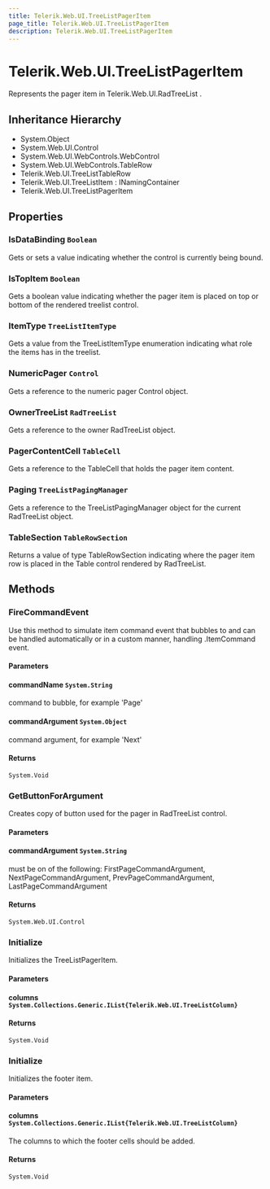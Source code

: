 ```yaml
---
title: Telerik.Web.UI.TreeListPagerItem
page_title: Telerik.Web.UI.TreeListPagerItem
description: Telerik.Web.UI.TreeListPagerItem
---
```


# Telerik.Web.UI.TreeListPagerItem

Represents the pager item in Telerik.Web.UI.RadTreeList .

## Inheritance Hierarchy

* System.Object
* System.Web.UI.Control
* System.Web.UI.WebControls.WebControl
* System.Web.UI.WebControls.TableRow
* Telerik.Web.UI.TreeListTableRow
* Telerik.Web.UI.TreeListItem : INamingContainer
* Telerik.Web.UI.TreeListPagerItem

## Properties

###  IsDataBinding `Boolean`

Gets or sets a value indicating whether the control is currently being bound.

###  IsTopItem `Boolean`

Gets a boolean value indicating whether the pager item is placed on top or bottom of the
            rendered treelist control.

###  ItemType `TreeListItemType`

Gets a value from the TreeListItemType enumeration indicating what role the items has in the treelist.

###  NumericPager `Control`

Gets a reference to the numeric pager Control object.

###  OwnerTreeList `RadTreeList`

Gets a reference to the owner RadTreeList object.

###  PagerContentCell `TableCell`

Gets a reference to the TableCell that holds the pager item content.

###  Paging `TreeListPagingManager`

Gets a reference to the TreeListPagingManager object for the current RadTreeList object.

###  TableSection `TableRowSection`

Returns a value of type TableRowSection indicating where the pager item row is placed in the
            Table control rendered by RadTreeList.

## Methods

###  FireCommandEvent

Use this method to simulate item command event that bubbles to
             and can be handled automatically or in a
            custom manner, handling .ItemCommand event.

#### Parameters

#### commandName `System.String`

command to bubble, for example 'Page'

#### commandArgument `System.Object`

command argument, for example 'Next'

#### Returns

`System.Void` 

###  GetButtonForArgument

Creates copy of button used for the pager in RadTreeList control.

#### Parameters

#### commandArgument `System.String`

must be on of the following:
                FirstPageCommandArgument,
                NextPageCommandArgument,
                PrevPageCommandArgument,
                LastPageCommandArgument

#### Returns

`System.Web.UI.Control` 

###  Initialize

Initializes the TreeListPagerItem.

#### Parameters

#### columns `System.Collections.Generic.IList{Telerik.Web.UI.TreeListColumn}`

#### Returns

`System.Void` 

###  Initialize

Initializes the footer item.

#### Parameters

#### columns `System.Collections.Generic.IList{Telerik.Web.UI.TreeListColumn}`

The columns to which the footer cells should be added.

#### Returns

`System.Void` 

